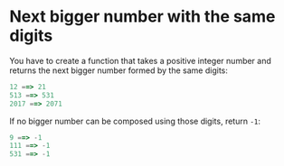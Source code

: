 # Next bigger number with the same digits

You have to create a function that takes a positive integer number and returns the next bigger number formed by the same digits:

```js
12 ==> 21
513 ==> 531
2017 ==> 2071
```

If no bigger number can be composed using those digits, return `-1`:

```js
9 ==> -1
111 ==> -1
531 ==> -1
```
